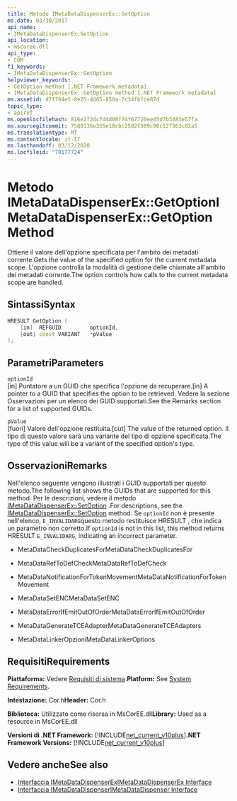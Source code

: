 ```yaml
---
title: Metodo IMetaDataDispenserEx::GetOption
ms.date: 03/30/2017
api_name:
- IMetaDataDispenserEx.GetOption
api_location:
- mscoree.dll
api_type:
- COM
f1_keywords:
- IMetaDataDispenserEx::GetOption
helpviewer_keywords:
- GetOption method [.NET Framework metadata]
- IMetaDataDispenserEx::GetOption method [.NET Framework metadata]
ms.assetid: d7f794e5-8e25-4d65-850a-7c34fbfce87d
topic_type:
- apiref
ms.openlocfilehash: 816e2f2dc7d4d00f74f67720ee45d7b3483e57fa
ms.sourcegitcommit: 7588136e355e10cbc2582f389c90c127363c02a5
ms.translationtype: MT
ms.contentlocale: it-IT
ms.lasthandoff: 03/12/2020
ms.locfileid: "79177724"
---
```

# <a name="imetadatadispenserexgetoption-method"></a><span data-ttu-id="644f3-102">Metodo IMetaDataDispenserEx::GetOption</span><span class="sxs-lookup"><span data-stu-id="644f3-102">IMetaDataDispenserEx::GetOption Method</span></span>
<span data-ttu-id="644f3-103">Ottiene il valore dell'opzione specificata per l'ambito dei metadati corrente.</span><span class="sxs-lookup"><span data-stu-id="644f3-103">Gets the value of the specified option for the current metadata scope.</span></span> <span data-ttu-id="644f3-104">L'opzione controlla la modalità di gestione delle chiamate all'ambito dei metadati corrente.</span><span class="sxs-lookup"><span data-stu-id="644f3-104">The option controls how calls to the current metadata scope are handled.</span></span>  
  
## <a name="syntax"></a><span data-ttu-id="644f3-105">Sintassi</span><span class="sxs-lookup"><span data-stu-id="644f3-105">Syntax</span></span>  
  
```cpp  
HRESULT GetOption (  
    [in]  REFGUID         optionId,
    [out] const VARIANT   *pValue  
);  
```  
  
## <a name="parameters"></a><span data-ttu-id="644f3-106">Parametri</span><span class="sxs-lookup"><span data-stu-id="644f3-106">Parameters</span></span>  
 `optionId`  
 <span data-ttu-id="644f3-107">[in] Puntatore a un GUID che specifica l'opzione da recuperare.</span><span class="sxs-lookup"><span data-stu-id="644f3-107">[in] A pointer to a GUID that specifies the option to be retrieved.</span></span> <span data-ttu-id="644f3-108">Vedere la sezione Osservazioni per un elenco dei GUID supportati.</span><span class="sxs-lookup"><span data-stu-id="644f3-108">See the Remarks section for a list of supported GUIDs.</span></span>  
  
 `pValue`  
 <span data-ttu-id="644f3-109">[fuori] Valore dell'opzione restituita.</span><span class="sxs-lookup"><span data-stu-id="644f3-109">[out] The value of the returned option.</span></span> <span data-ttu-id="644f3-110">Il tipo di questo valore sarà una variante del tipo di opzione specificata.</span><span class="sxs-lookup"><span data-stu-id="644f3-110">The type of this value will be a variant of the specified option's type.</span></span>  
  
## <a name="remarks"></a><span data-ttu-id="644f3-111">Osservazioni</span><span class="sxs-lookup"><span data-stu-id="644f3-111">Remarks</span></span>  
 <span data-ttu-id="644f3-112">Nell'elenco seguente vengono illustrati i GUID supportati per questo metodo.</span><span class="sxs-lookup"><span data-stu-id="644f3-112">The following list shows the GUIDs that are supported for this method.</span></span> <span data-ttu-id="644f3-113">Per le descrizioni, vedere il metodo [IMetaDataDispenserEx::SetOption](../../../../docs/framework/unmanaged-api/metadata/imetadatadispenserex-setoption-method.md) .</span><span class="sxs-lookup"><span data-stu-id="644f3-113">For descriptions, see the [IMetaDataDispenserEx::SetOption](../../../../docs/framework/unmanaged-api/metadata/imetadatadispenserex-setoption-method.md) method.</span></span> <span data-ttu-id="644f3-114">Se `optionId` non è presente nell'elenco, `E_INVALIDARG`questo metodo restituisce HRESULT , che indica un parametro non corretto.</span><span class="sxs-lookup"><span data-stu-id="644f3-114">If `optionId` is not in this list, this method returns HRESULT `E_INVALIDARG`, indicating an incorrect parameter.</span></span>  
  
- <span data-ttu-id="644f3-115">MetaDataCheckDuplicatesFor</span><span class="sxs-lookup"><span data-stu-id="644f3-115">MetaDataCheckDuplicatesFor</span></span>  
  
- <span data-ttu-id="644f3-116">MetaDataRefToDefCheck</span><span class="sxs-lookup"><span data-stu-id="644f3-116">MetaDataRefToDefCheck</span></span>  
  
- <span data-ttu-id="644f3-117">MetaDataNotificationForTokenMovement</span><span class="sxs-lookup"><span data-stu-id="644f3-117">MetaDataNotificationForTokenMovement</span></span>  
  
- <span data-ttu-id="644f3-118">MetaDataSetENC</span><span class="sxs-lookup"><span data-stu-id="644f3-118">MetaDataSetENC</span></span>  
  
- <span data-ttu-id="644f3-119">MetaDataErrorIfEmitOutOfOrder</span><span class="sxs-lookup"><span data-stu-id="644f3-119">MetaDataErrorIfEmitOutOfOrder</span></span>  
  
- <span data-ttu-id="644f3-120">MetaDataGenerateTCEAdapter</span><span class="sxs-lookup"><span data-stu-id="644f3-120">MetaDataGenerateTCEAdapters</span></span>  
  
- <span data-ttu-id="644f3-121">MetaDataLinkerOpzioni</span><span class="sxs-lookup"><span data-stu-id="644f3-121">MetaDataLinkerOptions</span></span>  
  
## <a name="requirements"></a><span data-ttu-id="644f3-122">Requisiti</span><span class="sxs-lookup"><span data-stu-id="644f3-122">Requirements</span></span>  
 <span data-ttu-id="644f3-123">**Piattaforma:** Vedere [Requisiti di sistema](../../../../docs/framework/get-started/system-requirements.md).</span><span class="sxs-lookup"><span data-stu-id="644f3-123">**Platform:** See [System Requirements](../../../../docs/framework/get-started/system-requirements.md).</span></span>  
  
 <span data-ttu-id="644f3-124">**Intestazione:** Cor.h</span><span class="sxs-lookup"><span data-stu-id="644f3-124">**Header:** Cor.h</span></span>  
  
 <span data-ttu-id="644f3-125">**Biblioteca:** Utilizzato come risorsa in MsCorEE.dll</span><span class="sxs-lookup"><span data-stu-id="644f3-125">**Library:** Used as a resource in MsCorEE.dll</span></span>  
  
 <span data-ttu-id="644f3-126">**Versioni di .NET Framework:** [!INCLUDE[net_current_v10plus](../../../../includes/net-current-v10plus-md.md)]</span><span class="sxs-lookup"><span data-stu-id="644f3-126">**.NET Framework Versions:** [!INCLUDE[net_current_v10plus](../../../../includes/net-current-v10plus-md.md)]</span></span>  
  
## <a name="see-also"></a><span data-ttu-id="644f3-127">Vedere anche</span><span class="sxs-lookup"><span data-stu-id="644f3-127">See also</span></span>

- [<span data-ttu-id="644f3-128">Interfaccia IMetaDataDispenserEx</span><span class="sxs-lookup"><span data-stu-id="644f3-128">IMetaDataDispenserEx Interface</span></span>](../../../../docs/framework/unmanaged-api/metadata/imetadatadispenserex-interface.md)
- [<span data-ttu-id="644f3-129">Interfaccia IMetaDataDispenser</span><span class="sxs-lookup"><span data-stu-id="644f3-129">IMetaDataDispenser Interface</span></span>](../../../../docs/framework/unmanaged-api/metadata/imetadatadispenser-interface.md)

